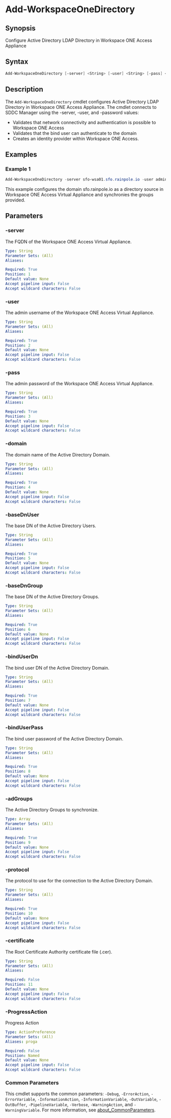 # Add-WorkspaceOneDirectory

## Synopsis

Configure Active Directory LDAP Directory in Workspace ONE Access Appliance

## Syntax

```powershell
Add-WorkspaceOneDirectory [-server] <String> [-user] <String> [-pass] <String> [-domain] <String> [-baseDnUser] <String> [-baseDnGroup] <String> [-bindUserDn] <String> [-bindUserPass] <String> [-adGroups] <Array> [-protocol] <String> [[-certificate] <String>] [-ProgressAction <ActionPreference>] [<CommonParameters>]
```

## Description

The `Add-WorkspaceOneDirectory` cmdlet configures Active Directory LDAP Directory in Workspace ONE Access Appliance.
The cmdlet connects to SDDC Manager using the -server, -user, and -password values:

- Validates that network connectivity and authentication is possible to Workspace ONE Access
- Validates that the bind user can authenticate to the domain
- Creates an identity provider within Workspace ONE Access.

## Examples

### Example 1

```powershell
Add-WorkspaceOneDirectory -server sfo-wsa01.sfo.rainpole.io -user admin -pass VMw@re1! -domain sfo.rainpole.io -baseDnUser "OU=Security Users,DC=sfo,DC=rainpole,DC=io" -baseDnGroup "OU=Security Groups,DC=sfo,DC=rainpole,DC=io" -bindUserDn "CN=svc-wsa-ad,OU=Security Users,DC=sfo,DC=rainpole,DC=io" -bindUserPass VMw@re1! -adGroups "gg-nsx-enterprise-admins","gg-nsx-network-admins","gg-nsx-auditors","gg-wsa-admins","gg-wsa-directory-admins","gg-wsa-read-only" -protocol "ldaps" -certificate ".\certificates\Root64.pem"
```

This example configures the domain sfo.rainpole.io as a directory source in Workspace ONE Access Virtual Appliance and synchronies the groups provided.

## Parameters

### -server

The FQDN of the Workspace ONE Access Virtual Appliance.

```yaml
Type: String
Parameter Sets: (All)
Aliases:

Required: True
Position: 1
Default value: None
Accept pipeline input: False
Accept wildcard characters: False
```

### -user

The admin username of the Workspace ONE Access Virtual Appliance.

```yaml
Type: String
Parameter Sets: (All)
Aliases:

Required: True
Position: 2
Default value: None
Accept pipeline input: False
Accept wildcard characters: False
```

### -pass

The admin password of the Workspace ONE Access Virtual Appliance.

```yaml
Type: String
Parameter Sets: (All)
Aliases:

Required: True
Position: 3
Default value: None
Accept pipeline input: False
Accept wildcard characters: False
```

### -domain

The domain name of the Active Directory Domain.

```yaml
Type: String
Parameter Sets: (All)
Aliases:

Required: True
Position: 4
Default value: None
Accept pipeline input: False
Accept wildcard characters: False
```

### -baseDnUser

The base DN of the Active Directory Users.

```yaml
Type: String
Parameter Sets: (All)
Aliases:

Required: True
Position: 5
Default value: None
Accept pipeline input: False
Accept wildcard characters: False
```

### -baseDnGroup

The base DN of the Active Directory Groups.

```yaml
Type: String
Parameter Sets: (All)
Aliases:

Required: True
Position: 6
Default value: None
Accept pipeline input: False
Accept wildcard characters: False
```

### -bindUserDn

The bind user DN of the Active Directory Domain.

```yaml
Type: String
Parameter Sets: (All)
Aliases:

Required: True
Position: 7
Default value: None
Accept pipeline input: False
Accept wildcard characters: False
```

### -bindUserPass

The bind user password of the Active Directory Domain.

```yaml
Type: String
Parameter Sets: (All)
Aliases:

Required: True
Position: 8
Default value: None
Accept pipeline input: False
Accept wildcard characters: False
```

### -adGroups

The Active Directory Groups to synchronize.

```yaml
Type: Array
Parameter Sets: (All)
Aliases:

Required: True
Position: 9
Default value: None
Accept pipeline input: False
Accept wildcard characters: False
```

### -protocol

The protocol to use for the connection to the Active Directory Domain.

```yaml
Type: String
Parameter Sets: (All)
Aliases:

Required: True
Position: 10
Default value: None
Accept pipeline input: False
Accept wildcard characters: False
```

### -certificate

The Root Certificate Authority certificate file (.cer).

```yaml
Type: String
Parameter Sets: (All)
Aliases:

Required: False
Position: 11
Default value: None
Accept pipeline input: False
Accept wildcard characters: False
```

### -ProgressAction

Progress Action

```yaml
Type: ActionPreference
Parameter Sets: (All)
Aliases: proga

Required: False
Position: Named
Default value: None
Accept pipeline input: False
Accept wildcard characters: False
```

### Common Parameters

This cmdlet supports the common parameters: `-Debug`, `-ErrorAction`, `-ErrorVariable`, `-InformationAction`, `-InformationVariable`, `-OutVariable`, `-OutBuffer`, `-PipelineVariable`, `-Verbose`, `-WarningAction`, and `-WarningVariable`. For more information, see [about_CommonParameters](http://go.microsoft.com/fwlink/?LinkID=113216).
